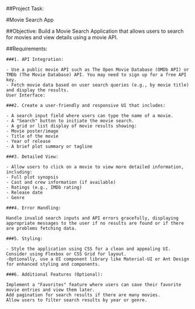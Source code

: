 ##Project Task: 

#Movie Search App

##Objective:
Build a Movie Search Application that allows users to search for movies and view details using a movie API.

##Requirements:

    ###1. API Integration:

    - Use a public movie API such as The Open Movie Database (OMDb API) or TMDb (The Movie Database) API. You may need to sign up for a free API key.
    - Fetch movie data based on user search queries (e.g., by movie title) and display the results.
    User Interface:

    ###2. Create a user-friendly and responsive UI that includes:

    - A search input field where users can type the name of a movie.
    - A "Search" button to initiate the movie search.
    - A grid or list display of movie results showing:
    - Movie poster/image
    - Title of the movie
    - Year of release
    - A brief plot summary or tagline

    ###3. Detailed View:

    - Allow users to click on a movie to view more detailed information, including:
    - Full plot synopsis
    - Cast and crew information (if available)
    - Ratings (e.g., IMDb rating)
    - Release date
    - Genre

    ###4. Error Handling:

    Handle invalid search inputs and API errors gracefully, displaying appropriate messages to the user if no results are found or if there are problems fetching data.

    ###5. Styling:

    - Style the application using CSS for a clean and appealing UI. Consider using Flexbox or CSS Grid for layout.
    -Optionally, use a UI component library like Material-UI or Ant Design for enhanced styling and components.

    ###6. Additional Features (Optional):

    Implement a "Favorites" feature where users can save their favorite movie entries and view them later.
    Add pagination for search results if there are many movies.
    Allow users to filter search results by year or genre.
